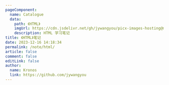 ```yaml
---
pageComponent:
  name: Catalogue
  data:
    path: 《HTML》
    imgUrl: https://cdn.jsdelivr.net/gh/jywangyou/picx-images-hosting@master/logo/mui.4hg8y0jv9m00.webp
    description: HTML 学习笔记
title: 《HTML》笔记
date: 2023-12-16 14:18:34
permalink: /note/html/
article: false
comment: false
editLink: false
author: 
  name: Kronos
  link: https://github.com/jywangyou
---
```


